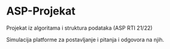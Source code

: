 # ASP-Projekat
Projekat iz algoritama i struktura podataka (ASP RTI 21/22) 

Simulacija platforme za postavljanje i pitanja i odgovora na njih. 
